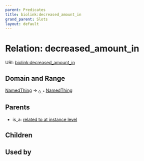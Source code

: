 ```yaml
---
parent: Predicates
title: biolink:decreased_amount_in
grand_parent: Slots
layout: default
---
```


# Relation: decreased_amount_in




URI: [biolink:decreased_amount_in](https://w3id.org/biolink/vocab/decreased_amount_in)

## Domain and Range

[NamedThing](NamedThing.md) ->  <sub>0..\*</sub> [NamedThing](NamedThing.md)

## Parents

 *  is_a: [related to at instance level](related_to_at_instance_level.md)

## Children


## Used by

